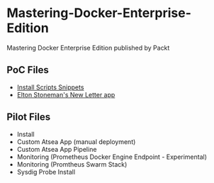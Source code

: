 # Mastering-Docker-Enterprise-Edition

Mastering Docker Enterprise Edition published by Packt

## PoC Files 

- [Install Scripts Snippets](../PoC/install/Install-EE-Engine-notes.md)
- [Elton Stoneman's New Letter app](../PoC/mta-netfx-dev-part-2)

## Pilot Files

- Install
- Custom Atsea App (manual deployment)
- Custom Atsea App Pipeline
- Monitoring (Prometheus Docker Engine Endpoint - Experimental)
- Monitoring (Promtheus Swarm Stack)
- Sysdig Probe Install